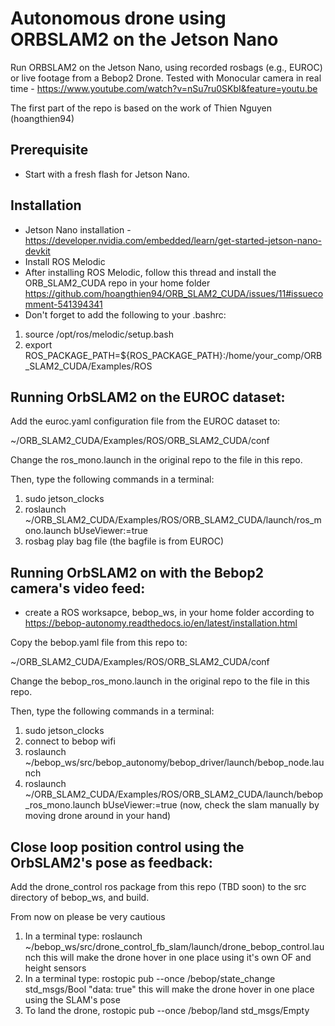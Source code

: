 # Autonomous drone using ORBSLAM2 on the Jetson Nano
Run ORBSLAM2 on the Jetson Nano, using recorded rosbags (e.g., EUROC) or live footage from a Bebop2 Drone.
Tested with Monocular camera in real time - https://www.youtube.com/watch?v=nSu7ru0SKbI&feature=youtu.be

The first part of the repo is based on the work of Thien Nguyen (hoangthien94)

## Prerequisite
* Start with a fresh flash for Jetson Nano.

## Installation

* Jetson Nano installation -   https://developer.nvidia.com/embedded/learn/get-started-jetson-nano-devkit
* Install ROS Melodic 
* After installing ROS Melodic, follow this thread and install the ORB_SLAM2_CUDA repo in your home folder https://github.com/hoangthien94/ORB_SLAM2_CUDA/issues/11#issuecomment-541394341 
* Don't forget to add the following to your .bashrc:

1. source /opt/ros/melodic/setup.bash
2. export ROS_PACKAGE_PATH=${ROS_PACKAGE_PATH}:/home/your_comp/ORB_SLAM2_CUDA/Examples/ROS

## Running OrbSLAM2 on the EUROC dataset:

Add the euroc.yaml configuration file from the EUROC dataset to:

~/ORB_SLAM2_CUDA/Examples/ROS/ORB_SLAM2_CUDA/conf

Change the ros_mono.launch in the original repo to the file in this repo.

Then, type  the following commands in a terminal:

1. sudo jetson_clocks
2. roslaunch ~/ORB_SLAM2_CUDA/Examples/ROS/ORB_SLAM2_CUDA/launch/ros_mono.launch bUseViewer:=true
3. rosbag play  bag file    (the bagfile is from EUROC)

## Running OrbSLAM2 on with the Bebop2 camera's video feed:
* create a ROS worksapce, bebop_ws, in your home folder according to https://bebop-autonomy.readthedocs.io/en/latest/installation.html

Copy the bebop.yaml file from this repo to:

~/ORB_SLAM2_CUDA/Examples/ROS/ORB_SLAM2_CUDA/conf

Change the bebop_ros_mono.launch in the original repo to the file in this repo.

Then, type  the following commands in a terminal:

1. sudo jetson_clocks
2. connect to bebop wifi
3. roslaunch ~/bebop_ws/src/bebop_autonomy/bebop_driver/launch/bebop_node.launch
4. roslaunch ~/ORB_SLAM2_CUDA/Examples/ROS/ORB_SLAM2_CUDA/launch/bebop_ros_mono.launch bUseViewer:=true
(now, check the slam manually by moving drone around in your hand)
    

## Close loop position control using the OrbSLAM2's pose as feedback:
Add the drone_control ros package from this repo (TBD soon) to the src directory of bebop_ws, and build.

From now on please be very cautious

1. In a terminal type: roslaunch ~/bebop_ws/src/drone_control_fb_slam/launch/drone_bebop_control.launch
this will make the drone hover in one place using it's own OF and height sensors
2. In a terminal type: rostopic pub --once /bebop/state_change std_msgs/Bool "data: true"
this will make the drone hover in one place using the SLAM's pose
3. To land the drone, 	rostopic pub --once /bebop/land std_msgs/Empty






